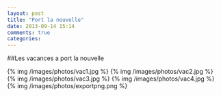 ```yaml
---
layout: post
title: "Port la nouvelle"
date: 2013-09-14 15:14
comments: true
categories:
---
```

##Les vacances a port la nouvelle


{% img /images/photos/vac1.jpg %}
{% img /images/photos/vac2.jpg %}
{% img /images/photos/vac3.jpg %}
{% img /images/photos/vac4.jpg %}
{% img /images/photos/exportpng.png %}
